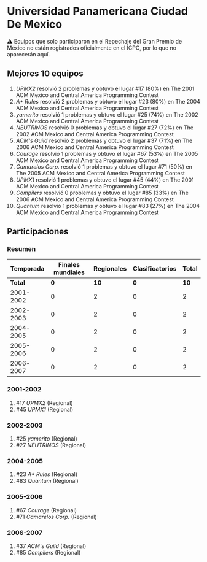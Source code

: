 # Universidad Panamericana Ciudad De Mexico

:warning: Equipos que solo participaron en el Repechaje del Gran Premio de México no están registrados oficialmente en el ICPC, por lo que no aparecerán aquí.

## Mejores 10 equipos

1. _UPMX2_ resolvió 2 problemas y obtuvo el lugar #17 (80%) en The 2001 ACM Mexico and Central America Programming Contest
1. _A* Rules_ resolvió 2 problemas y obtuvo el lugar #23 (80%) en The 2004 ACM Mexico and Central America Programming Contest
1. _yamerito_ resolvió 1 problemas y obtuvo el lugar #25 (74%) en The 2002 ACM Mexico and Central America Programming Contest
1. _NEUTRINOS_ resolvió 0 problemas y obtuvo el lugar #27 (72%) en The 2002 ACM Mexico and Central America Programming Contest
1. _ACM's Guild_ resolvió 2 problemas y obtuvo el lugar #37 (71%) en The 2006 ACM Mexico and Central America Programming Contest
1. _Courage_ resolvió 1 problemas y obtuvo el lugar #67 (53%) en The 2005 ACM Mexico and Central America Programming Contest
1. _Camarelos Corp._ resolvió 1 problemas y obtuvo el lugar #71 (50%) en The 2005 ACM Mexico and Central America Programming Contest
1. _UPMX1_ resolvió 1 problemas y obtuvo el lugar #45 (44%) en The 2001 ACM Mexico and Central America Programming Contest
1. _Compilers_ resolvió 0 problemas y obtuvo el lugar #85 (33%) en The 2006 ACM Mexico and Central America Programming Contest
1. _Quantum_ resolvió 1 problemas y obtuvo el lugar #83 (27%) en The 2004 ACM Mexico and Central America Programming Contest

## Participaciones

### Resumen

| Temporada | Finales mundiales | Regionales | Clasificatorios | Total |
| --- | --- | --- | --- | --- |
| **Total** | **0** | **10** | **0** | **10** |
| 2001-2002 | 0 | 2 | 0 | 2 |
| 2002-2003 | 0 | 2 | 0 | 2 |
| 2004-2005 | 0 | 2 | 0 | 2 |
| 2005-2006 | 0 | 2 | 0 | 2 |
| 2006-2007 | 0 | 2 | 0 | 2 |

### 2001-2002

1. #17 _UPMX2_ (Regional)
1. #45 _UPMX1_ (Regional)

### 2002-2003

1. #25 _yamerito_ (Regional)
1. #27 _NEUTRINOS_ (Regional)

### 2004-2005

1. #23 _A* Rules_ (Regional)
1. #83 _Quantum_ (Regional)

### 2005-2006

1. #67 _Courage_ (Regional)
1. #71 _Camarelos Corp._ (Regional)

### 2006-2007

1. #37 _ACM's Guild_ (Regional)
1. #85 _Compilers_ (Regional)




